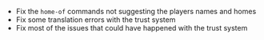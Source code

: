 - Fix the `home-of` commands not suggesting the players names and homes
- Fix some translation errors with the trust system
- Fix most of the issues that could have happened with the trust system
